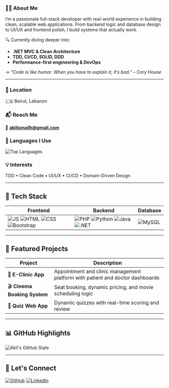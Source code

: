 
### 👨‍💻 About Me

I’m a passionate full-stack developer with real-world experience in building clean, scalable web applications. From backend logic and database design to UI/UX and frontend polish, I build systems that actually work.

🔍 Currently diving deeper into:
- **.NET MVC & Clean Architecture**
- **TDD, CI/CD, SOLID, DDD**
- **Performance-first engineering & DevOps**

-> _“Code is like humor. When you have to explain it, it’s bad.” – Cory House_

---


### 📍 Location  
🇱🇧 Beirut, Lebanon  

### 📬 Reach Me  
📧 **akilismailh@gmail.com**

### 🧠 Languages I Use  
![Top Languages](https://github-readme-stats.vercel.app/api/top-langs/?username=akil-ismail&layout=compact&theme=tokyonight)

### 💡 Interests  
TDD • Clean Code • UI/UX • CI/CD • Domain-Driven Design

---

## 🔧 Tech Stack

| Frontend | Backend | Database |
|----------|---------|----------|
|![JS](https://img.shields.io/badge/JavaScript-F7DF1E?logo=javascript&logoColor=black) ![HTML](https://img.shields.io/badge/HTML5-E34F26?logo=html5&logoColor=white) ![CSS](https://img.shields.io/badge/CSS3-1572B6?logo=css3&logoColor=white) ![Bootstrap](https://img.shields.io/badge/Bootstrap-563D7C?logo=bootstrap&logoColor=white) | ![PHP](https://img.shields.io/badge/PHP-777BB4?logo=php&logoColor=white) ![Python](https://img.shields.io/badge/Python-3776AB?logo=python&logoColor=white) ![Java](https://img.shields.io/badge/Java-007396?logo=java&logoColor=white) ![.NET](https://img.shields.io/badge/.NET-512BD4?logo=dotnet&logoColor=white)| ![MySQL](https://img.shields.io/badge/MySQL-4479A1?logo=mysql&logoColor=white) |

---

## 🌟 Featured Projects

| Project | Description |
|--------|-------------|
| 🎯 **E-Clinic App** | Appointment and clinic management platform with patient and doctor dashboards |
| 🎬 **Cinema Booking System** | Seat booking, dynamic pricing, and movie scheduling logic |
| 🧠 **Quiz Web App** | Dynamic quizzes with real-time scoring and review |

---

## 📊 GitHub Highlights

![Akil's GitHub Stats](https://github-readme-stats.vercel.app/api?username=Akil-ismail&show_icons=true&theme=tokyonight)  

---

## 🤝 Let's Connect

[![GitHub](https://img.shields.io/badge/GitHub-181717?logo=github&logoColor=white)](https://github.com/Akil-Ismail)  [![LinkedIn](https://img.shields.io/badge/LinkedIn-0A66C2?logo=linkedin&logoColor=white)](https://linkedin.com/in/Akil-Ismail)
